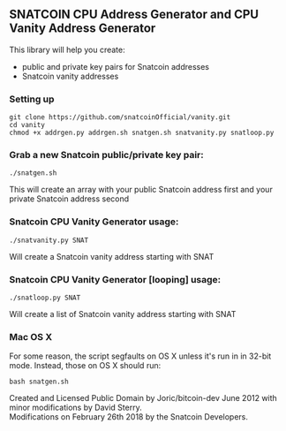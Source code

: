 ## SNATCOIN CPU Address Generator and CPU Vanity Address Generator


This library will help you create:
 
  * public and private key pairs for Snatcoin addresses
  * Snatcoin vanity addresses


### Setting up

    git clone https://github.com/snatcoinOfficial/vanity.git
    cd vanity 
    chmod +x addrgen.py addrgen.sh snatgen.sh snatvanity.py snatloop.py


### Grab a new Snatcoin public/private key pair:

    ./snatgen.sh

  This will create an array with your public Snatcoin address first and your private Snatcoin address second


### Snatcoin CPU Vanity Generator usage:

    ./snatvanity.py SNAT

  Will create a Snatcoin vanity address starting with SNAT
  
    
### Snatcoin CPU Vanity Generator [looping] usage:

    ./snatloop.py SNAT

  Will create a list of Snatcoin vanity address starting with SNAT


### Mac OS X

For some reason, the script segfaults on OS X unless it's run in in 32-bit mode. Instead, those on OS X should run:

    bash snatgen.sh


Created and Licensed Public Domain by Joric/bitcoin-dev June 2012 with minor modifications by David Sterry.  
Modifications on February 26th 2018 by the Snatcoin Developers.
